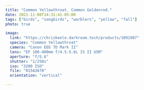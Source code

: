 ```yaml
---
title: "Common Yellowthroat. Common Goldenrod."
date: 2021-11-08T14:31:41-05:00
tags: ["birds", "songbirds", "warblers", "yellow", "fall"]
photo: true

image:
  link: "https://chriskeele.darkroom.tech/products/1091987"
  species: "Common Yellowthroat"
  camera: "Canon EOS 7D Mark II"
  lens: "EF 100-400mm f/4.5-5.6L IS II USM"
  aperture: "f/5.6"
  shutter: "1/250s"
  iso: "3200 ISO"
  file: "015A3678"
  orientation: "vertical"

---
```

